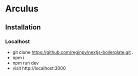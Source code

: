 # Arculus

## Installation

### Localhost
- git clone https://github.com/reginpv/nextjs-boilerplate.git .
- npm i
- npm run dev
- visit http://localhost:3000